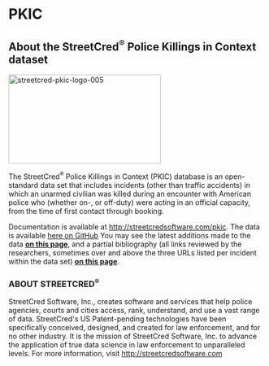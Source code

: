 # PKIC
<h2>About the StreetCred<sup>&reg;</sup> Police Killings in Context dataset</h2>

<img src="http://www.streetcredsoftware.com/wp-content/uploads/2015/09/streetcred-pkic-logo-005-300x175.png" alt="streetcred-pkic-logo-005" width="300" height="175" />

<p>The StreetCred<sup>&reg;</sup> Police Killings in Context (PKIC) database is an open-standard data set that includes incidents (other than traffic accidents) in which an unarmed civilian was killed during an encounter with American police who (whether on-, or off-duty) were acting in an official capacity, from the time of first contact through booking. </p>

<p>Documentation is available at <a href="http://streetcredsoftware.com/pkic" target="_blank">http://streetcredsoftware.com/pkic</a>. The data is available <a href="https://github.com/streetcredsoftware/PKIC/" target="_blank">here on GitHub</a></strong>  You may see the latest additions made to the data <strong><a href="http://www.streetcredsoftware.com/pkic/pkic-updates-corrections/" target="_blank">on this page</a></strong>, and a partial bibliography (all links reviewed by the researchers, sometimes over and above the three URLs listed per incident within the data set) <strong><a href="http://www.streetcredsoftware.com/pkic/pkic-partial-bibliography/" target="_blank">on this page</a></strong>. </p>

<h3>ABOUT STREETCRED<sup>&reg;</sup></h3>
StreetCred Software, Inc., creates software and services that help police agencies, courts and cities access, rank, understand, and use a vast range of data. StreetCred's US Patent-pending technologies have been specifically conceived, designed, and created for law enforcement, and for no other industry. It is the mission of StreetCred Software, Inc. to advance the application of true data science in law enforcement to unparalleled levels. For more information, visit <a href="http://streetcredsoftware.com" target="_blank">http://streetcredsoftware.com</a></p>
